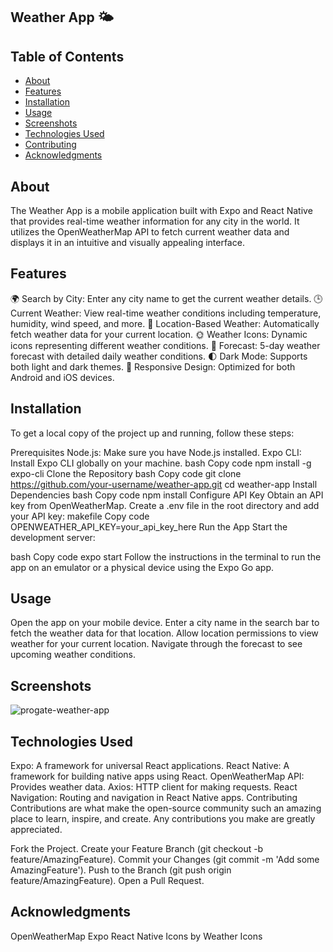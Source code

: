 ## Weather App 🌤️

## Table of Contents
- [About](#about)
- [Features](#features)
- [Installation](#installation)
- [Usage](#usage)
- [Screenshots](#screenshots)
- [Technologies Used](#technologies-used)
- [Contributing](#contributing)
- [Acknowledgments](#acknowledgments)

## About
The Weather App is a mobile application built with Expo and React Native that provides real-time weather information for any city in the world. It utilizes the OpenWeatherMap API to fetch current weather data and displays it in an intuitive and visually appealing interface.

## Features
🌍 Search by City: Enter any city name to get the current weather details.
🕒 Current Weather: View real-time weather conditions including temperature, humidity, wind speed, and more.
🧭 Location-Based Weather: Automatically fetch weather data for your current location.
🌞 Weather Icons: Dynamic icons representing different weather conditions.
📅 Forecast: 5-day weather forecast with detailed daily weather conditions.
🌓 Dark Mode: Supports both light and dark themes.
📱 Responsive Design: Optimized for both Android and iOS devices.

## Installation
To get a local copy of the project up and running, follow these steps:

Prerequisites
Node.js: Make sure you have Node.js installed.
Expo CLI: Install Expo CLI globally on your machine.
bash
Copy code
npm install -g expo-cli
Clone the Repository
bash
Copy code
git clone https://github.com/your-username/weather-app.git
cd weather-app
Install Dependencies
bash
Copy code
npm install
Configure API Key
Obtain an API key from OpenWeatherMap.
Create a .env file in the root directory and add your API key:
makefile
Copy code
OPENWEATHER_API_KEY=your_api_key_here
Run the App
Start the development server:

bash
Copy code
expo start
Follow the instructions in the terminal to run the app on an emulator or a physical device using the Expo Go app.

## Usage
Open the app on your mobile device.
Enter a city name in the search bar to fetch the weather data for that location.
Allow location permissions to view weather for your current location.
Navigate through the forecast to see upcoming weather conditions.

## Screenshots
![progate-weather-app](https://github.com/addinseptyan/progate-weather-app/assets/76584759/ee065fd1-f04f-4c8f-b9f2-3ad3867b1dab)

## Technologies Used
Expo: A framework for universal React applications.
React Native: A framework for building native apps using React.
OpenWeatherMap API: Provides weather data.
Axios: HTTP client for making requests.
React Navigation: Routing and navigation in React Native apps.
Contributing
Contributions are what make the open-source community such an amazing place to learn, inspire, and create. Any contributions you make are greatly appreciated.

Fork the Project.
Create your Feature Branch (git checkout -b feature/AmazingFeature).
Commit your Changes (git commit -m 'Add some AmazingFeature').
Push to the Branch (git push origin feature/AmazingFeature).
Open a Pull Request.

## Acknowledgments
OpenWeatherMap
Expo
React Native
Icons by Weather Icons
